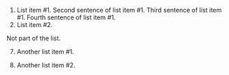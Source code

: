 1. List item #1.
   Second sentence of list item #1.
   Third sentence of list item #1.
   Fourth sentence of list item #1.
9. List item #2.

Not part of the list.

7. Another list item #1.

9. Another list item #2.
